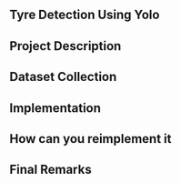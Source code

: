 



## Tyre Detection Using Yolo
## Project Description
## Dataset Collection
## Implementation
## How can you reimplement it
## Final Remarks



